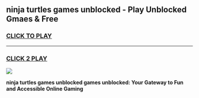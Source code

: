 
## ninja turtles games unblocked - Play Unblocked Gmaes & Free
<h3>
<a href="https://premium.freeplayer.one?title=ninja_turtles_games_unblocked&ref=19F">CLICK TO PLAY</a></h3>
<hr>

<h3>
<a href="https://premium.freeplayer.one?title=ninja_turtles_games_unblocked&ref=19F">CLICK 2 PLAY</a>
  
</h3>

<a href="https://premium.freeplayer.one?title=ninja_turtles_games_unblocked&ref=19F/"><img src="https://clearcache.store/games.png"></a>


**ninja turtles games unblocked games unblocked: Your Gateway to Fun and Accessible Online Gaming**
